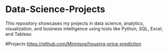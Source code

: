 # Data-Science-Projects
This repository showcases my projects in data science, analytics, visualization, and business intelligence using tools like Python, SQL, Excel, and Tableau

#Projects 
https://github.com/Minnisog/housing-price-prediction
